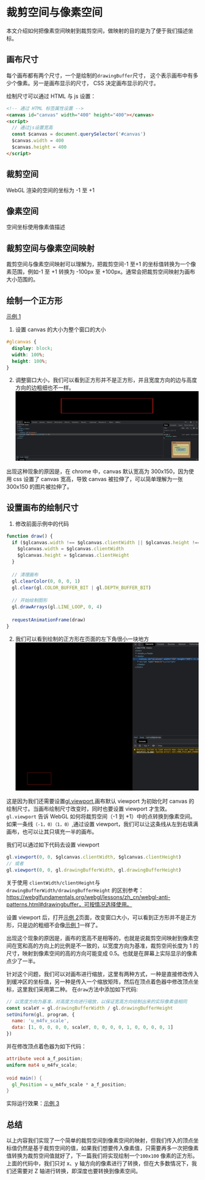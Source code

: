 # 裁剪空间与像素空间

本文介绍如何把像素空间映射到裁剪空间，做映射的目的是为了便于我们描述坐标。

## 画布尺寸

每个画布都有两个尺寸，一个是绘制的`drawingBuffer`尺寸， 这个表示画布中有多少个像素。另一是画布显示的尺寸， CSS 决定画布显示的尺寸。

绘制尺寸可以通过 HTML 与 js 设置：

```html
<!-- 通过 HTML 标签属性设置 -->
<canvas id="canvas" width="400" height="400"></canvas>
<script>
  // 通过js设置宽高
  const $canvas = document.querySelector('#canvas')
  $canvas.width = 400
  $canvas.height = 400
</script>
```

## 裁剪空间

WebGL 渲染的空间的坐标为 -1 至 +1

## 像素空间

空间坐标使用像素值描述

## 裁剪空间与像素空间映射

裁剪空间与像素空间映射可以理解为，把裁剪空间-1 至+1 的坐标值转换为一个像素范围，例如-1 至 +1 转换为 -100px 至 +100px。通常会把裁剪空间映射为画布大小范围的。

## 绘制一个正方形

[示例 1](./demo1)

1. 设置 canvas 的大小为整个窗口的大小

```css
#glcanvas {
  display: block;
  width: 100%;
  height: 100%;
}
```

2. 调整窗口大小，我们可以看到正方形并不是正方形，并且宽度方向的边与高度方向的边粗细也不一样。
   ![示例 1](./demo1.png)

出现这种现象的原因是，在 chrome 中，canvas 默认宽高为 300x150，因为使用 css 设置了 canvas 宽高，导致 canvas 被拉伸了，可以简单理解为一张 300x150 的图片被拉伸了。

## 设置画布的绘制尺寸

1. 修改前面示例中的代码

```js
function draw() {
  if ($glcanvas.width !== $glcanvas.clientWidth || $glcanvas.height !== $glcanvas.clientHeight) {
    $glcanvas.width = $glcanvas.clientWidth
    $glcanvas.height = $glcanvas.clientHeight
  }

  // 清理画布
  gl.clearColor(0, 0, 0, 1)
  gl.clear(gl.COLOR_BUFFER_BIT | gl.DEPTH_BUFFER_BIT)

  // 开始绘制图形
  gl.drawArrays(gl.LINE_LOOP, 0, 4)

  requestAnimationFrame(draw)
}
```

2. 我们可以看到绘制的正方形在页面的左下角很小一块地方
   ![demo2](./demo2.png)

这是因为我们还需要设置[gl.viewport](https://developer.mozilla.org/zh-CN/docs/Web/API/WebGLRenderingContext/viewport),画布默认 viewport 为初始化时 canvas 的绘制尺寸。当画布绘制尺寸改变时，同时也要设置 viewport 才生效。`gl.viewport` 告诉 WebGL 如何将裁剪空间（-1 到 +1）中的点转换到像素空间。如果一条线`（-1，0）（1，0）`,通过设置 viewport，我们可以让这条线从左到右填满画布，也可以让其只填充一半的画布。

我们可以通过如下代码去设置 viewport

```js
gl.viewport(0, 0, $glcanvas.clientWidth, $glcanvas.clientHeight)
// 或者
gl.viewport(0, 0, gl.drawingBufferWidth, gl.drawingBufferHeight)
```

关于使用 `clientWidth/clientHeight`与`drawingBufferWidth/drawingBufferHeight` 的区别参考：https://webglfundamentals.org/webgl/lessons/zh_cn/webgl-anti-patterns.html#drawingbuffer，可按情况选择使用。

设置 viewport 后，打开[示例 2](./demo2)页面，改变窗口大小，可以看到正方形并不是正方形，只是边的粗细不会像[示例 1](./demo1)一样了。

出现这个现象的原因是，画布的宽高不是相等的，也就是说裁剪空间映射到像素空间在宽和高的方向上的比例是不一致的，以宽度方向为基准，裁剪空间长度为 1 的尺寸，映射到像素空间的高的方向可能变成 0.5。也就是在屏幕上实际显示的像素点少了一半。

针对这个问题，我们可以对画布进行缩放，这里有两种方式，一种是直接修改传入到缓冲区的坐标值，另一种是传入一个缩放矩阵，然后在顶点着色器中修改顶点坐标，这里我们采用第二种。
在`draw`方法中添加如下代码:

```js
// 以宽度方向为基准，对高度方向进行缩放，以保证宽高方向绘制出来的实际像素值相同
const scaleY = gl.drawingBufferWidth / gl.drawingBufferHeight
setUniform(gl, program, {
  name: 'u_m4fv_scale',
  data: [1, 0, 0, 0, 0, scaleY, 0, 0, 0, 0, 1, 0, 0, 0, 0, 1]
})
```

并在修改顶点着色器为如下代码：

```glsl
attribute vec4 a_f_position;
uniform mat4 u_m4fv_scale;

void main() {
  gl_Position = u_m4fv_scale * a_f_position;
}
```

实际运行效果：[示例 3](./demo3)

## 总结

以上内容我们实现了一个简单的裁剪空间到像素空间的映射，但我们传入的顶点坐标值仍然是基于裁剪空间的值，如果我们想要传入像素值，只需要再多一次把像素值转换为裁剪空间值就好了，下一篇我们将实现绘制一个`100x100` 像素的正方形。上面的代码中，我们只对 x、y 轴方向的像素进行了转换，但在大多数情况下，我们还需要对 Z 轴进行转换，即深度也要转换到像素空间。
